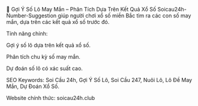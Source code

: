 🎯 Gợi Ý Số Lô May Mắn – Phân Tích Dựa Trên Kết Quả Xổ Số
Soicau24h-Number-Suggestion giúp người chơi xổ số miền Bắc tìm ra các con số may mắn, dựa trên các kết quả xổ số trước đó.

Tính năng chính:

Gợi ý số lô dựa trên kết quả xổ số.

Phân tích chu kỳ số may mắn.

Dự đoán số lô có xác suất cao.

SEO Keywords: Soi Cầu 24h, Gợi Ý Số Lô, Soi Cầu 247, Nuôi Lô, Lô Đề May Mắn, Dự Đoán Xổ Số.

Website chính thức: soicau24h.club
